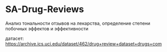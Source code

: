 # SA-Drug-Reviews
Анализ тональности отзывов на лекарства, определение степени побочных эффектов и эффективности

датасет: https://archive.ics.uci.edu/dataset/462/drug+review+dataset+drugs+com
